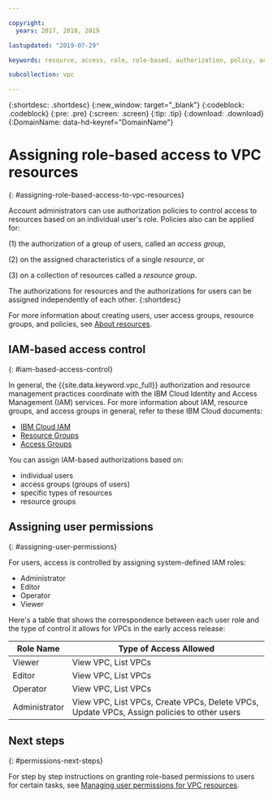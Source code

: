 ```yaml
---

copyright:
  years: 2017, 2018, 2019

lastupdated: "2019-07-29"

keywords: resource, access, role, role-based, authorization, policy, access group, resource group, permission, assign, administrator, operator, editor, viewer, user, control

subcollection: vpc

---
```


{:shortdesc: .shortdesc}
{:new_window: target="_blank"}
{:codeblock: .codeblock}
{:pre: .pre}
{:screen: .screen}
{:tip: .tip}
{:download: .download}
{:DomainName: data-hd-keyref="DomainName"}

# Assigning role-based access to VPC resources
{: #assigning-role-based-access-to-vpc-resources}

Account administrators can use authorization policies to control access to resources based on an individual user's role. Policies also can be applied for:

(1) the authorization of a group of users, called an _access group_,

(2) on the assigned characteristics of a single _resource_, or

(3) on a collection of resources called a _resource group_.

The authorizations for resources and the authorizations for users can be assigned independently of each other.
{:shortdesc}

For more information about creating users, user access groups, resource groups, and policies, see [About resources](/docs/vpc?topic=vpc-about-vpc-infrastructure-resources).

## IAM-based access control
{: #iam-based-access-control}

In general, the {{site.data.keyword.vpc_full}} authorization and resource management practices coordinate with the IBM Cloud Identity and Access Management (IAM) services. For more information about IAM, resource groups, and access groups in general, refer to these IBM Cloud documents:

* [IBM Cloud IAM](/docs/iam?topic=iam-getstarted)
* [Resource Groups](/docs/overview?topic=overview-whatis-rgs)
* [Access Groups](/docs/overview?topic=overview-cloudaccess)

You can assign IAM-based authorizations based on:

* individual users
* access groups (groups of users)
* specific types of resources
* resource groups

## Assigning user permissions
{: #assigning-user-permissions}

For users, access is controlled by assigning system-defined IAM roles:

* Administrator
* Editor
* Operator
* Viewer

Here's a table that shows the correspondence between each user role and the type of control it allows for VPCs in the early access release:

| Role Name | Type of Access Allowed |
|-----------|-------------------------|
| Viewer | View VPC, List VPCs  |
| Editor | View VPC, List VPCs |
| Operator  | View VPC, List VPCs |
| Administrator |View VPC, List VPCs, Create VPCs, Delete VPCs, Update VPCs, Assign policies to other users |


## Next steps
{: #permissions-next-steps}

For step by step instructions on granting role-based permissions to users for certain tasks, see [Managing user permissions for VPC resources](/docs/vpc?topic=vpc-managing-user-permissions-for-vpc-resources).
